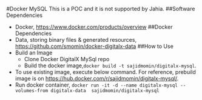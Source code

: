 #Docker MySQL
This is a POC and it is not supported by Jahia.
##Software Dependencies
* Docker, https://www.docker.com/products/overview
##Docker Dependencies
* Data, storing binary files & generated resources, https://github.com/smomin/docker-digitalx-data
##How to Use
* Build an Image
  * Clone Docker DigitalX MySql repo
  * Build the docker image,`docker build -t sajidmomin/digitalx-mysql`.
* To use existing image, execute below command.  For reference,   prebuild image is on https://hub.docker.com/r/sajidmomin/digitalx-mysql/. 
* Run docker container, `docker run -it -d --name digitalx-mysql --volumes-from digitalx-data  sajidmomin/digitalx-mysql`

